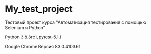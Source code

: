 ﻿# My_test_project
Тестовый проект курса "Автоматизация тестирования с помощью Selenium и Python"

Python 3.8.3rc1, pytest-5.1.1

Google Chrome Версия 83.0.4103.61